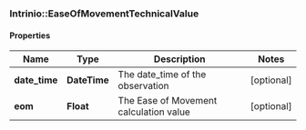 ### Intrinio::EaseOfMovementTechnicalValue

#### Properties
Name | Type | Description | Notes
------------ | ------------- | ------------- | -------------
**date_time** | **DateTime** | The date_time of the observation | [optional] 
**eom** | **Float** | The Ease of Movement calculation value | [optional] 


